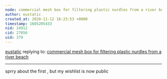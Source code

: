 ```yaml
---
node: commercial mesh box for filtering plastic nurdles from a river beach
author: eustatic
created_at: 2020-11-12 18:23:53 +0000
timestamp: 1605205433
nid: 24912
cid: 27656
uid: 379
---
```




[eustatic](../profile/eustatic) replying to: [commercial mesh box for filtering plastic nurdles from a river beach](../notes/eustatic/11-03-2020/commercial-mesh-box-for-filtering-plastic-nurdles-from-a-river-beach)

----
sprry about the first , but my wishlist is now public